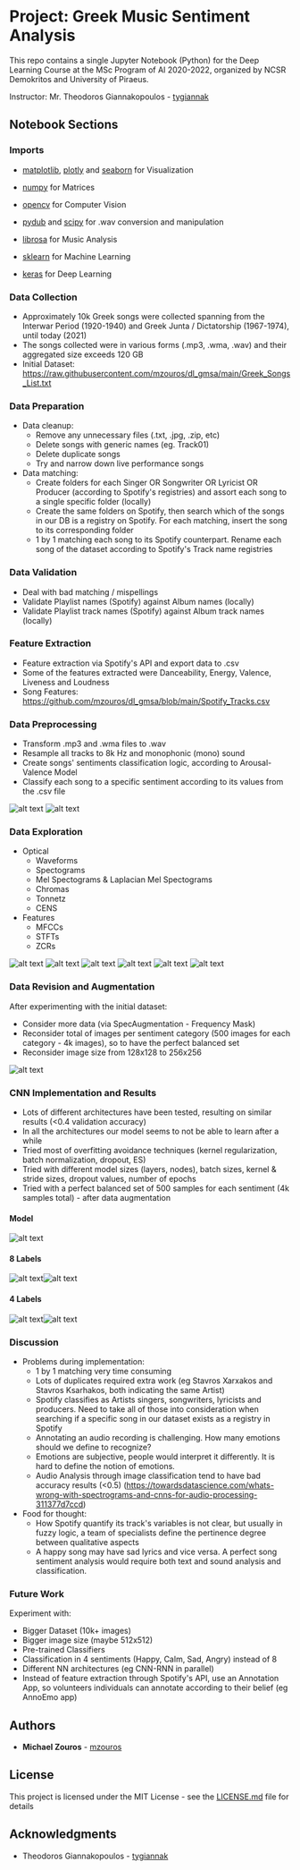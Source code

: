 # Project: Greek Music Sentiment Analysis

This repo contains a single Jupyter Notebook (Python) for the Deep Learning Course at the MSc Program of AI 2020-2022, organized by NCSR Demokritos and University of Piraeus.

Instructor: Mr. Theodoros Giannakopoulos - [tygiannak](https://github.com/tyiannak)

## Notebook Sections

### Imports

* [matplotlib](https://github.com/matplotlib/matplotlib), [plotly](https://github.com/plotly) and [seaborn](https://github.com/mwaskom/seaborn) for Visualization

* [numpy](https://github.com/numpy/numpy) for Matrices

* [opencv](https://github.com/opencv/opencv) for Computer Vision

* [pydub](https://github.com/jiaaro/pydub) and [scipy](https://github.com/scipy/scipy) for .wav conversion and manipulation

* [librosa](https://github.com/librosa/librosa) for Music Analysis

* [sklearn](https://github.com/scikit-learn/scikit-learn) for Machine Learning

* [keras](https://github.com/keras-team/keras) for Deep Learning

### Data Collection

* Approximately 10k Greek songs were collected spanning from the Interwar Period (1920-1940) and Greek Junta / Dictatorship (1967-1974), until today (2021)
* The songs collected were in various forms (.mp3, .wma, .wav) and their aggregated size exceeds 120 GB
* Initial Dataset: https://raw.githubusercontent.com/mzouros/dl_gmsa/main/Greek_Songs_List.txt

### Data Preparation

* Data cleanup:
  * Remove any unnecessary files (.txt, .jpg, .zip, etc)
  * Delete songs with generic names (eg. Track01)
  * Delete duplicate songs
  * Try and narrow down live performance songs
* Data matching:
  * Create folders for each Singer OR Songwriter OR Lyricist OR Producer (according to Spotify's registries) and assort each song to a single specific folder (locally)
  * Create the same folders on Spotify, then search which of the songs in our DB is a registry on Spotify. For each matching, insert the song to its corresponding folder
  * 1 by 1 matching each song to its Spotify counterpart. Rename each song of the dataset according to Spotify's Track name registries 

### Data Validation

*  Deal with bad matching / mispellings
*  Validate Playlist names (Spotify) against Album names (locally)
*  Validate Playlist track names (Spotify) against Album track names (locally)

### Feature Extraction

* Feature extraction via Spotify's API and export data to .csv
* Some of the features extracted were Danceability, Energy, Valence, Liveness and Loudness
* Song Features: https://github.com/mzouros/dl_gmsa/blob/main/Spotify_Tracks.csv 

### Data Preprocessing

* Transform .mp3 and .wma files to .wav
* Resample all tracks to 8k Hz and monophonic (mono) sound
* Create songs' sentiments classification logic, according to Arousal-Valence Model
* Classify each song to a specific sentiment according to its values from the .csv file

![alt text](https://i.imgur.com/hJtuElb.png)
![alt text](https://i.imgur.com/R77woaW.png)

### Data Exploration

* Optical
  * Waveforms
  * Spectograms
  * Mel Spectograms & Laplacian Mel Spectograms
  * Chromas
  * Tonnetz
  * CENS
* Features
  * MFCCs
  * STFTs
  * ZCRs

![alt text](https://i.imgur.com/FUpXhn5.png)
![alt text](https://i.imgur.com/c73Cfzi.png)
![alt text](https://i.imgur.com/3JEIVQH.png)
![alt text](https://i.imgur.com/vCNPqwQ.png)
![alt text](https://i.imgur.com/o3ImYN7.png)
![alt text](https://i.imgur.com/ZW0sZm4.png)

### Data Revision and Augmentation

After experimenting with the initial dataset:

* Consider more data (via SpecAugmentation - Frequency Mask)
* Reconsider total of images per sentiment category (500 images for each category - 4k images), so to have the perfect balanced set
* Reconsider image size from 128x128 to 256x256

![alt text](https://i.imgur.com/8K2gsmm.png)

### CNN Implementation and Results

* Lots of different architectures have been tested, resulting on similar results (<0.4 validation accuracy)
* In all the architectures our model seems to not be able to learn after a while
* Tried most of overfitting avoidance techniques (kernel regularization, batch normalization, dropout, ES)
* Tried with different model sizes (layers, nodes), batch sizes, kernel & stride sizes, dropout values, number of epochs
* Tried with a perfect balanced set of 500 samples for each sentiment (4k samples total) - after data augmentation

#### Model
![alt text](https://i.imgur.com/vu9LkE8.png)

#### 8 Labels
![alt text](https://i.imgur.com/BaNFwhL.png)![alt text](https://i.imgur.com/vZicloM.png)

#### 4 Labels
![alt text](https://i.imgur.com/IslcXHL.png)![alt text](https://i.imgur.com/GhAOS8A.png)

### Discussion

* Problems during implementation:
  * 1 by 1 matching very time consuming
  * Lots of duplicates required extra work (eg Stavros Xarxakos and Stavros Ksarhakos, both indicating the same Artist)
  * Spotify classifies as Artists singers, songwriters, lyricists and producers. Need to take all of those into consideration when searching if a specific song in our dataset exists as a registry in Spotify
  * Annotating an audio recording is challenging. How many emotions should we define to recognize?
  * Emotions are subjective, people would interpret it differently. It is hard to define the notion of emotions.
  * Audio Analysis through image classification tend to have bad accuracy results (<0.5) (https://towardsdatascience.com/whats-wrong-with-spectrograms-and-cnns-for-audio-processing-311377d7ccd)
* Food for thought:
  * How Spotify quantify its track's variables is not clear, but usually in fuzzy logic, a team of specialists define the pertinence degree between qualitative aspects
  * A happy song may have sad lyrics and vice versa. A perfect song sentiment analysis would require both text and sound analysis and classification.  

### Future Work

Experiment with:
* Bigger Dataset (10k+ images)
* Bigger image size (maybe 512x512)
* Pre-trained Classifiers
* Classification in 4 sentiments (Happy, Calm, Sad, Angry) instead of 8
* Different NN architectures (eg CNN-RNN in parallel)
* Instead of feature extraction through Spotify's API, use an Annotation App, so volunteers individuals can annotate according to their belief (eg AnnoEmo app)

## Authors

* **Michael Zouros** - [mzouros](https://github.com/mzouros)

## License

This project is licensed under the MIT License - see the [LICENSE.md](LICENSE.md) file for details

## Acknowledgments

* Theodoros Giannakopoulos - [tygiannak](https://github.com/tyiannak)

